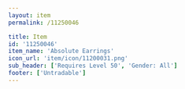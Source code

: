```yaml
---
layout: item
permalink: /11250046

title: Item
id: '11250046'
item_name: 'Absolute Earrings'
icon_url: 'item/icon/11200031.png'
sub_header: ['Requires Level 50', 'Gender: All']
footer: ['Untradable']
---
```

